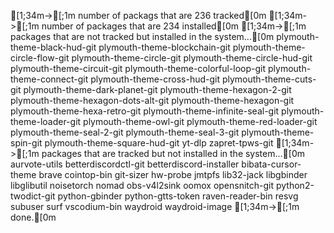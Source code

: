   [1;34m->[;1m number of packags that are 236 tracked[0m
  [1;34m->[;1m number of packages that are 234 installed[0m
  [1;34m->[;1m packages that are not tracked but installed in the system...[0m
plymouth-theme-black-hud-git
plymouth-theme-blockchain-git
plymouth-theme-circle-flow-git
plymouth-theme-circle-git
plymouth-theme-circle-hud-git
plymouth-theme-circuit-git
plymouth-theme-colorful-loop-git
plymouth-theme-connect-git
plymouth-theme-cross-hud-git
plymouth-theme-cuts-git
plymouth-theme-dark-planet-git
plymouth-theme-hexagon-2-git
plymouth-theme-hexagon-dots-alt-git
plymouth-theme-hexagon-git
plymouth-theme-hexa-retro-git
plymouth-theme-infinite-seal-git
plymouth-theme-loader-git
plymouth-theme-owl-git
plymouth-theme-red-loader-git
plymouth-theme-seal-2-git
plymouth-theme-seal-3-git
plymouth-theme-spin-git
plymouth-theme-square-hud-git
yt-dlp
zapret-tpws-git
  [1;34m->[;1m packages that are tracked but not installed in the system...[0m
aurvote-utils
betterdiscordctl-git
betterdiscord-installer
bibata-cursor-theme
brave
cointop-bin
git-sizer
hw-probe
jmtpfs
lib32-jack
libgbinder
libglibutil
noisetorch
nomad
obs-v4l2sink
oomox
opensnitch-git
python2-twodict-git
python-gbinder
python-gtts-token
raven-reader-bin
resvg
subuser
surf
vscodium-bin
waydroid
waydroid-image
  [1;34m->[;1m done.[0m

